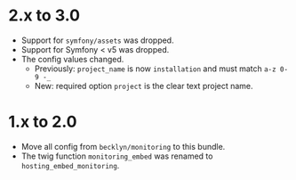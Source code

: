 2.x to 3.0
==========

*   Support for `symfony/assets` was dropped.
*   Support for Symfony < v5 was dropped.
*   The config values changed.
    *   Previously: `project_name` is now `installation` and must match `a-z 0-9 -_`
    *   New: required option `project` is the clear text project name.


1.x to 2.0
==========

*   Move all config from `becklyn/monitoring` to this bundle.
*   The twig function `monitoring_embed` was renamed to `hosting_embed_monitoring`.
